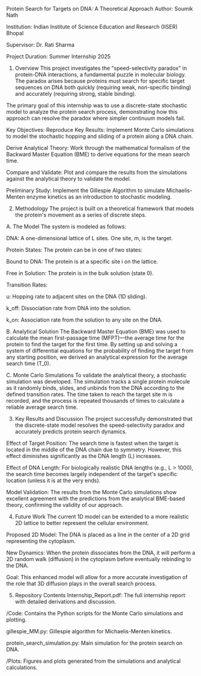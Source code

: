 Protein Search for Targets on DNA: A Theoretical Approach
Author: Soumik Nath

Institution: Indian Institute of Science Education and Research (IISER) Bhopal

Supervisor: Dr. Rati Sharma

Project Duration: Summer Internship 2025

1. Overview
This project investigates the "speed-selectivity paradox" in protein-DNA interactions, a fundamental puzzle in molecular biology. The paradox arises because proteins must search for specific target sequences on DNA both quickly (requiring weak, non-specific binding) and accurately (requiring strong, stable binding).

The primary goal of this internship was to use a discrete-state stochastic model to analyze the protein search process, demonstrating how this approach can resolve the paradox where simpler continuum models fail.

Key Objectives:
Reproduce Key Results: Implement Monte Carlo simulations to model the stochastic hopping and sliding of a protein along a DNA chain.

Derive Analytical Theory: Work through the mathematical formalism of the Backward Master Equation (BME) to derive equations for the mean search time.

Compare and Validate: Plot and compare the results from the simulations against the analytical theory to validate the model.

Preliminary Study: Implement the Gillespie Algorithm to simulate Michaelis-Menten enzyme kinetics as an introduction to stochastic modeling.

2. Methodology
The project is built on a theoretical framework that models the protein's movement as a series of discrete steps.

A. The Model
The system is modeled as follows:

DNA: A one-dimensional lattice of L sites. One site, m, is the target.

Protein States: The protein can be in one of two states:

Bound to DNA: The protein is at a specific site i on the lattice.

Free in Solution: The protein is in the bulk solution (state 0).

Transition Rates:

u: Hopping rate to adjacent sites on the DNA (1D sliding).

k_off: Dissociation rate from DNA into the solution.

k_on: Association rate from the solution to any site on the DNA.

B. Analytical Solution
The Backward Master Equation (BME) was used to calculate the mean first-passage time (MFPT)—the average time for the protein to find the target for the first time. By setting up and solving a system of differential equations for the probability of finding the target from any starting position, we derived an analytical expression for the average search time (T_0).

C. Monte Carlo Simulations
To validate the analytical theory, a stochastic simulation was developed. The simulation tracks a single protein molecule as it randomly binds, slides, and unbinds from the DNA according to the defined transition rates. The time taken to reach the target site m is recorded, and the process is repeated thousands of times to calculate a reliable average search time.

3. Key Results and Discussion
The project successfully demonstrated that the discrete-state model resolves the speed-selectivity paradox and accurately predicts protein search dynamics.

Effect of Target Position: The search time is fastest when the target is located in the middle of the DNA chain due to symmetry. However, this effect diminishes significantly as the DNA length (L) increases.

Effect of DNA Length: For biologically realistic DNA lengths (e.g., L > 1000), the search time becomes largely independent of the target's specific location (unless it is at the very ends).

Model Validation: The results from the Monte Carlo simulations show excellent agreement with the predictions from the analytical BME-based theory, confirming the validity of our approach.

4. Future Work
The current 1D model can be extended to a more realistic 2D lattice to better represent the cellular environment.

Proposed 2D Model: The DNA is placed as a line in the center of a 2D grid representing the cytoplasm.

New Dynamics: When the protein dissociates from the DNA, it will perform a 2D random walk (diffusion) in the cytoplasm before eventually rebinding to the DNA.

Goal: This enhanced model will allow for a more accurate investigation of the role that 3D diffusion plays in the overall search process.

5. Repository Contents
Internship_Report.pdf: The full internship report with detailed derivations and discussion.

/Code: Contains the Python scripts for the Monte Carlo simulations and plotting.

gillespie_MM.py: Gillespie algorithm for Michaelis-Menten kinetics.

protein_search_simulation.py: Main simulation for the protein search on DNA.

/Plots: Figures and plots generated from the simulations and analytical calculations.

